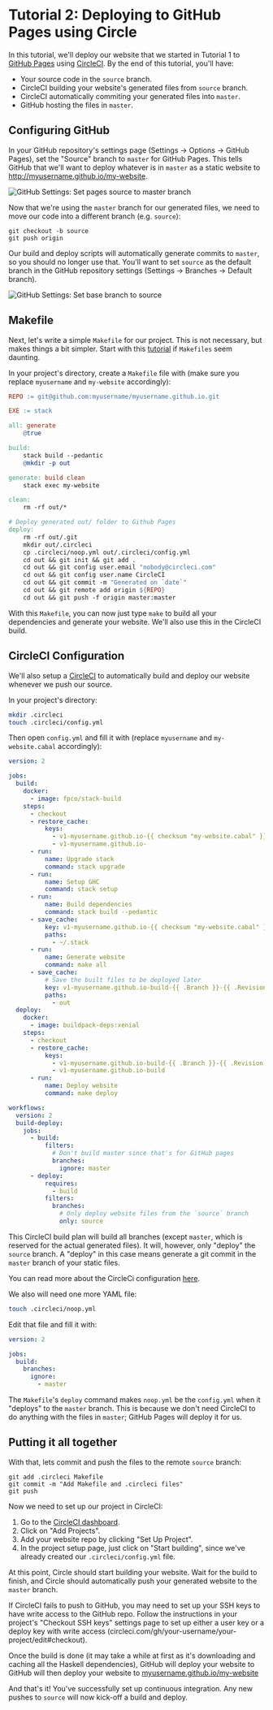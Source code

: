 # Tutorial 2: Deploying to GitHub Pages using Circle

In this tutorial, we'll deploy our website that we started in Tutorial 1 to
[GitHub Pages](https://pages.github.com) using [CircleCI](https://circleci.com).
By the end of this tutorial, you'll have:

- Your source code in the `source` branch.
- CircleCI building your website's generated files from `source` branch.
- CircleCI automatically commiting your generated files into `master`.
- GitHub hosting the files in `master`.

## Configuring GitHub

In your GitHub repository's settings page (Settings -> Options -> GitHub Pages),
set the "Source" branch to `master` for GitHub Pages. This tells GitHub that
we'll want to deploy whatever is in `master` as a static website to
http://myusername.github.io/my-website.

![GitHub Settings: Set pages source to `master` branch](../images/tutorial-1-github-settings.png)

Now that we're using the `master` branch for our generated files, we need to
move our code into a different branch (e.g. `source`):

```
git checkout -b source
git push origin
```

Our build and deploy scripts will automatically generate commits to `master`, so
you should no longer use that. You'll want to set `source` as the default
branch in the GitHub repository settings (Settings -> Branches -> Default branch).

![GitHub Settings: Set base branch to `source`](../images/tutorial-1-github-base-branch.png)

## Makefile

Next, let's write a simple `Makefile` for our project. This is not necessary,
but makes things a bit simpler. Start with this
[tutorial](https://matthias-endler.de/2017/makefiles/) if `Makefiles` seem
daunting.

In your project's directory, create a `Makefile` file with (make sure you
replace `myusername` and `my-website` accordingly):

```makefile
REPO := git@github.com:myusername/myusername.github.io.git

EXE := stack

all: generate
	@true

build:
	stack build --pedantic
	@mkdir -p out

generate: build clean
	stack exec my-website

clean:
	rm -rf out/*

# Deploy generated out/ folder to Github Pages
deploy:
	rm -rf out/.git
	mkdir out/.circleci
	cp .circleci/noop.yml out/.circleci/config.yml
	cd out && git init && git add .
	cd out && git config user.email "nobody@circleci.com"
	cd out && git config user.name CircleCI
	cd out && git commit -m "Generated on `date`"
	cd out && git remote add origin ${REPO}
	cd out && git push -f origin master:master
```

With this `Makefile`, you can now just type `make` to build all your
dependencies and generate your website. We'll also use this in the CircleCI
build.

## CircleCI Configuration

We'll also setup a [CircleCI](https://circleci.com) to automatically build and
deploy our website whenever we push our source.

In your project's directory:

```bash
mkdir .circleci
touch .circleci/config.yml
```

Then open `config.yml` and fill it with (replace `myusername` and `my-website.cabal` accordingly):

```yaml
version: 2

jobs:
  build:
    docker:
      - image: fpco/stack-build
    steps:
      - checkout
      - restore_cache:
          keys:
            - v1-myusername.github.io-{{ checksum "my-website.cabal" }}-{{ checksum "stack.yaml" }}
            - v1-myusername.github.io-
      - run:
          name: Upgrade stack
          command: stack upgrade
      - run:
          name: Setup GHC
          command: stack setup
      - run:
          name: Build dependencies
          command: stack build --pedantic
      - save_cache:
          key: v1-myusername.github.io-{{ checksum "my-website.cabal" }}-{{ checksum "stack.yaml" }}
          paths:
            - ~/.stack
      - run:
          name: Generate website
          command: make all
      - save_cache:
          # Save the built files to be deployed later
          key: v1-myusername.github.io-build-{{ .Branch }}-{{ .Revision }}
          paths:
            - out
  deploy:
    docker:
      - image: buildpack-deps:xenial
    steps:
      - checkout
      - restore_cache:
          keys:
            - v1-myusername.github.io-build-{{ .Branch }}-{{ .Revision }}
            - v1-myusername.github.io-build
      - run:
          name: Deploy website
          command: make deploy

workflows:
  version: 2
  build-deploy:
    jobs:
      - build:
          filters:
            # Don't build master since that's for GitHub pages
            branches:
              ignore: master
      - deploy:
          requires:
            - build
          filters:
            branches:
              # Only deploy website files from the `source` branch
              only: source
```

This CircleCI build plan will build all branches (except `master`, which is
reserved for the actual generated files). It will, however, only "deploy" the
`source` branch. A "deploy" in this case means generate a git commit in the
`master` branch of your static files.

You can read more about the CircleCi configuration [here](https://circleci.com/docs/2.0/configuration-reference/).

We also will need one more YAML file:

```bash
touch .circleci/noop.yml
```

Edit that file and fill it with:

```yaml
version: 2

jobs:
  build:
    branches:
      ignore:
        - master
```

The `Makefile`'s `deploy` command makes `noop.yml` be the `config.yml` when it
"deploys" to the `master` branch. This is because we don't need CircleCI to do
anything with the files in `master`; GitHub Pages will deploy it for us.

## Putting it all together

With that, lets commit and push the files to the remote `source` branch:

```
git add .circleci Makefile
git commit -m "Add Makefile and .circleci files"
git push
```

Now we need to set up our project in CircleCI:

1. Go to the [CircleCI dashboard](https://circleci.com/dashboard).
2. Click on "Add Projects".
3. Add your website repo by clicking "Set Up Project".
4. In the project setup page, just click on "Start building", since we've
   already created our `.circleci/config.yml` file.

At this point, Circle should start building your website. Wait for the build to
finish, and Circle should automatically push your generated website to the
`master` branch.

If CircleCI fails to push to GitHub, you may need to set up your SSH keys to
have write access to the GitHub repo. Follow the instructions in your project's
"Checkout SSH keys" settings page to set up either a user key or a deploy key
with write access (circleci.com/gh/your-username/your-project/edit#checkout).

Once the build is done (it may take a while at first as it's downloading and
caching all the Haskell dependencies), GitHub will deploy your website to GitHub
will then deploy your website to
[myusername.github.io/my-website](http://myusername.github.io/my-website)

And that's it! You've successfully set up continuous integration. Any new pushes
to `source` will now kick-off a build and deploy.

